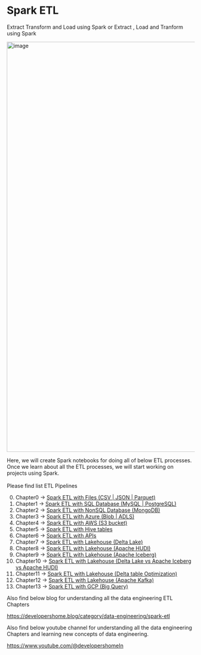 # Spark ETL
Extract Transform and Load using Spark or
Extract , Load and Tranform using Spark

<img width="1096" alt="image" src="https://user-images.githubusercontent.com/118063572/216761681-71ade161-a7a5-42c7-9c61-037a0d65c247.png">

Here, we will create Spark notebooks for doing all of below ETL processes. Once we learn about all the ETL processes, we will start working on projects using Spark. <br/><br/>
Please find list ETL Pipelines

0. Chapter0 -> [Spark ETL with Files (CSV | JSON | Parquet)](Chapter0/README.md)
1. Chapter1 -> [Spark ETL with SQL Database (MySQL | PostgreSQL)](Chapter1/README.md)
2. Chapter2 -> [Spark ETL with NonSQL Database (MongoDB)](Chapter2/README.md)
3. Chapter3 -> [Spark ETL with Azure (Blob | ADLS)](Chapter3/README.md)
4. Chapter4 -> [Spark ETL with AWS (S3 bucket)](Chapter4/README.md)
5. Chapter5 -> [Spark ETL with Hive tables](Chapter5/README.md)
6. Chapter6 -> [Spark ETL with APIs](Chapter6/README.md)
7. Chapter7 -> [Spark ETL with Lakehouse (Delta Lake)](Chapter7/README.md)
8. Chapter8 -> [Spark ETL with Lakehouse (Apache HUDI)](Chapter8/README.md)
9. Chapter9 -> [Spark ETL with Lakehouse (Apache Iceberg)](Chapter9/README.md)
10. Chapter10 -> [Spark ETL with Lakehouse (Delta Lake vs Apache Iceberg vs Apache HUDI)](Chapter10/README.md)
11. Chapter11 -> [Spark ETL with Lakehouse (Delta table Optimization)](Chapter11/README.md)
12. Chapter12 -> [Spark ETL with Lakehouse (Apache Kafka)](Chapter11/README.md)
13. Chapter13 -> [Spark ETL with GCP (Big Query)](Chapter13/README.md)


Also find below blog for understanding all the data engineering ETL Chapters 

https://developershome.blog/category/data-engineering/spark-etl

Also find below youtube channel for understanding all the data engineering Chapters and learning new concepts of data engineering.

https://www.youtube.com/@developershomeIn
